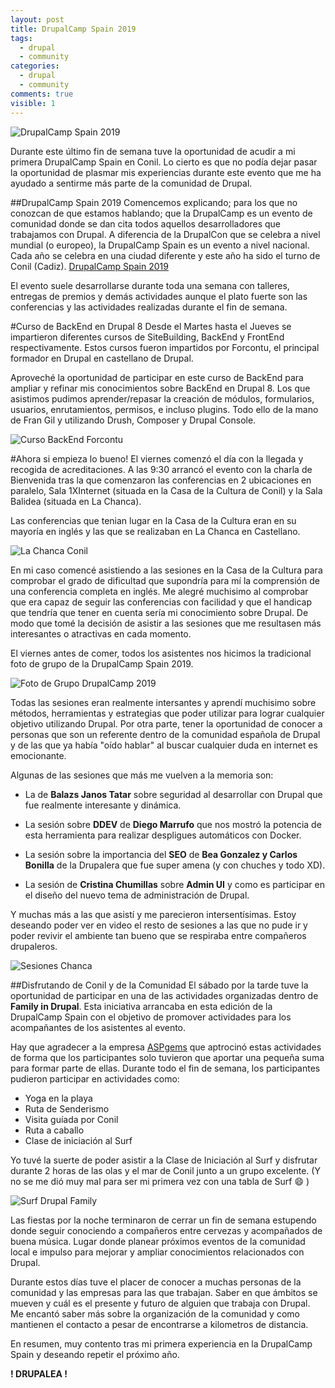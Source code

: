 ```yaml
---
layout: post
title: DrupalCamp Spain 2019
tags:
  - drupal
  - community
categories:
  - drupal
  - community
comments: true
visible: 1
---
```


![DrupalCamp Spain 2019](/images/Drupalcamp-Spain19.jpg)

Durante este último fin de semana tuve la oportunidad de acudir a mi primera DrupalCamp Spain en Conil. Lo cierto es que no podía dejar pasar la oportunidad de plasmar mis experiencias durante este evento que me ha ayudado a sentirme más parte de la comunidad de Drupal.

##DrupalCamp Spain 2019
Comencemos explicando; para los que no conozcan de que estamos hablando; que la DrupalCamp es un evento de comunidad donde se dan cita todos aquellos desarrolladores que trabajamos con Drupal.
A diferencia de la DrupalCon que se celebra a nivel mundial (o europeo), la DrupalCamp Spain es un evento a nivel nacional. Cada año se celebra en una ciudad diferente y este año ha sido el turno de Conil (Cadiz). [DrupalCamp Spain 2019](https://2019.drupalcamp.es/)

El evento suele desarrollarse durante toda una semana con talleres, entregas de premios y demás actividades aunque el plato fuerte son las conferencias y las actividades realizadas durante el fin de semana.

#Curso de BackEnd en Drupal 8
Desde el Martes hasta el Jueves se impartieron diferentes cursos de SiteBuilding, BackEnd y FrontEnd respectivamente. Estos cursos fueron impartidos por Forcontu, el principal formador en Drupal en castellano de Drupal.

Aproveché la oportunidad de participar en este curso de BackEnd para ampliar y refinar mis conocimientos sobre BackEnd en Drupal 8.
Los que asistimos pudimos aprender/repasar la creación de módulos, formularios, usuarios, enrutamientos, permisos, e incluso plugins.
Todo ello de la mano de Fran Gil y utilizando Drush, Composer y Drupal Console.

![Curso BackEnd Forcontu](/../images/Curso_BackEnd.jpg)

#Ahora si empieza lo bueno!
El viernes comenzó el día con la llegada y recogida de acreditaciones.
A las 9:30 arrancó el evento con la charla de Bienvenida tras la que comenzaron las conferencias en 2 ubicaciones en paralelo, Sala 1XInternet (situada en la Casa de la Cultura de Conil) y la Sala Balidea (situada en La Chanca).

Las conferencias que tenian lugar en la Casa de la Cultura eran en su mayoría en inglés y las que se realizaban en La Chanca en Castellano.

![La Chanca Conil](/../images/La-Chanca-Drupalcamp.jpg)

En mi caso comencé asistiendo a las sesiones en la Casa de la Cultura para comprobar el grado de dificultad que supondría para mí la comprensión de una conferencia completa en inglés. Me alegré muchisimo al comprobar que era capaz de seguir las conferencias con facilidad y que el handicap que tendría que tener en cuenta sería mi conocimiento sobre Drupal.
De modo que tomé la decisión de asistir a las sesiones que me resultasen más interesantes o atractivas en cada momento.

El viernes antes de comer, todos los asistentes nos hicimos la tradicional foto de grupo de la DrupalCamp Spain 2019.

![Foto de Grupo DrupalCamp 2019](/../images/DrupalcampSpain2019.jpg)

Todas las sesiones eran realmente intersantes y aprendí muchisimo sobre métodos, herramientas y estrategias que poder utilizar para lograr cualquier objetivo utilizando Drupal.
Por otra parte, tener la oportunidad de conocer a personas que son un referente dentro de la comunidad española de Drupal y de las que ya había "oído hablar" al buscar cualquier duda en internet es emocionante.


Algunas de las sesiones que más me vuelven a la memoria son:

  * La de **Balazs Janos Tatar** sobre seguridad al desarrollar con Drupal que fue realmente interesante y dinámica.

  * La sesión sobre **DDEV** de **Diego Marrufo** que nos mostró la potencia de esta herramienta para realizar despligues automáticos con Docker.

  * La sesión sobre la importancia del **SEO** de **Bea Gonzalez y Carlos Bonilla** de la Drupalera que fue super amena (y con chuches y todo XD).

  * La sesión de **Cristina Chumillas** sobre **Admin UI** y como es participar en el diseño del nuevo tema de administración de Drupal.

Y muchas más a las que asistí y me parecieron intersentísimas.
Estoy deseando poder ver en video el resto de sesiones a las que no pude ir y poder revivir el ambiente tan bueno que se respiraba entre compañeros drupaleros.

![Sesiones Chanca](/../images/Sesion-la-Chanca.jpg)

##Disfrutando de Conil y de la Comunidad
El sábado por la tarde tuve la oportunidad de participar en una de las actividades organizadas dentro de **Family in Drupal**.
Esta iniciativa arrancaba en esta edición de la DrupalCamp Spain con el objetivo de promover actividades para los acompañantes de los asistentes al evento.

Hay que agradecer a la empresa [ASPgems](https://aspgems.com/) que aptrocinó estas actividades de forma que los participantes solo tuvieron que aportar una pequeña suma para formar parte de ellas.
Durante todo el fin de semana, los participantes pudieron participar en actividades como:

  * Yoga en la playa
  * Ruta de Senderismo
  * Visita guíada por Conil
  * Ruta a caballo
  * Clase de iniciación al Surf

Yo tuvé la suerte de poder asistir a la Clase de Iniciación al Surf y disfrutar durante 2 horas de las olas y el mar de Conil junto a un grupo excelente.
(Y no se me dió muy mal para ser mi primera vez con una tabla de Surf :smile: )

![Surf Drupal Family](/../images/Surf-Drupal-Family.jpg)

Las fiestas por la noche terminaron de cerrar un fin de semana estupendo donde seguir conociendo a compañeros entre cervezas y acompañados de buena música.
Lugar donde planear próximos eventos de la comunidad local e impulso para mejorar y ampliar conocimientos relacionados con Drupal.

Durante estos días tuve el placer de conocer a muchas personas de la comunidad y las empresas para las que trabajan. Saber en que ámbitos se mueven y cuál es el presente y futuro de alguien que trabaja con Drupal.
Me encantó saber más sobre la organización de la comunidad y como mantienen el contacto a pesar de encontrarse a kilometros de distancia.

En resumen, muy contento tras mi primera experiencia en la DrupalCamp Spain y deseando repetir el próximo año.

**! DRUPALEA !**

<script id="dsq-count-scr" src="//riloto8-github-io.disqus.com/count.js" async></script>